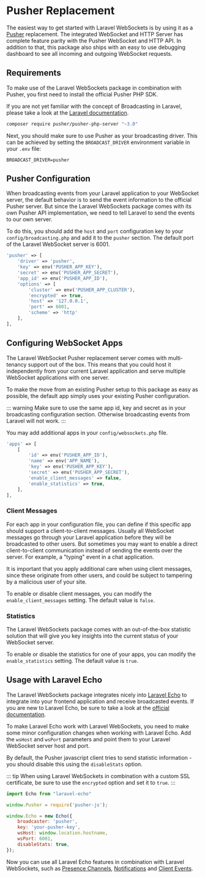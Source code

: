 # Pusher Replacement

The easiest way to get started with Laravel WebSockets is by using it as a [Pusher](https://pusher.com) replacement. The integrated WebSocket and HTTP Server has complete feature parity with the Pusher WebSocket and HTTP API. In addition to that, this package also ships with an easy to use debugging dashboard to see all incoming and outgoing WebSocket requests.

## Requirements

To make use of the Laravel WebSockets package in combination with Pusher, you first need to install the official Pusher PHP SDK. 

If you are not yet familiar with the concept of Broadcasting in Laravel, please take a look at the [Laravel documentation](https://laravel.com/docs/5.7/broadcasting).

```bash
composer require pusher/pusher-php-server "~3.0"
```

Next, you should make sure to use Pusher as your broadcasting driver. This can be achieved by setting the `BROADCAST_DRIVER` environment variable in your `.env` file:

```
BROADCAST_DRIVER=pusher
```

## Pusher Configuration

When broadcasting events from your Laravel application to your WebSocket server, the default behavior is to send the event information to the official Pusher server. But since the Laravel WebSockets package comes with its own Pusher API implementation, we need to tell Laravel to send the events to our own server.

To do this, you should add the `host` and `port` configuration key to your `config/broadcasting.php` and add it to the `pusher` section. The default port of the Laravel WebSocket server is 6001.

```php
'pusher' => [
    'driver' => 'pusher',
    'key' => env('PUSHER_APP_KEY'),
    'secret' => env('PUSHER_APP_SECRET'),
    'app_id' => env('PUSHER_APP_ID'),
    'options' => [
        'cluster' => env('PUSHER_APP_CLUSTER'),
        'encrypted' => true,
        'host' => '127.0.0.1',
        'port' => 6001,
        'scheme' => 'http'
    ],
],
```

## Configuring WebSocket Apps

The Laravel WebSocket Pusher replacement server comes with multi-tenancy support out of the box. This means that you could host it independently from your current Laravel application and serve multiple WebSocket applications with one server.

To make the move from an existing Pusher setup to this package as easy as possible, the default app simply uses your existing Pusher configuration.

::: warning
Make sure to use the same app id, key and secret as in your broadcasting configuration section. Otherwise broadcasting events from Laravel will not work.
:::

You may add additional apps in your `config/websockets.php` file.

```php
'apps' => [
    [
        'id' => env('PUSHER_APP_ID'),
        'name' => env('APP_NAME'),
        'key' => env('PUSHER_APP_KEY'),
        'secret' => env('PUSHER_APP_SECRET'),
        'enable_client_messages' => false,
        'enable_statistics' => true,
    ],
],
```

### Client Messages

For each app in your configuration file, you can define if this specific app should support a client-to-client messages. Usually all WebSocket messages go through your Laravel application before they will be broadcasted to other users. But sometimes you may want to enable a direct client-to-client communication instead of sending the events over the server. For example, a "typing" event in a chat application.

It is important that you apply additional care when using client messages, since these originate from other users, and could be subject to tampering by a malicious user of your site.

To enable or disable client messages, you can modify the `enable_client_messages` setting. The default value is `false`.

### Statistics

The Laravel WebSockets package comes with an out-of-the-box statistic solution that will give you key insights into the current status of your WebSocket server.

To enable or disable the statistics for one of your apps, you can modify the `enable_statistics` setting. The default value is `true`.

## Usage with Laravel Echo

The Laravel WebSockets package integrates nicely into [Laravel Echo](https://laravel.com/docs/5.7/broadcasting#receiving-broadcasts) to integrate into your frontend application and receive broadcasted events.
If you are new to Laravel Echo, be sure to take a look at the [official documentation](https://laravel.com/docs/5.7/broadcasting#receiving-broadcasts).

To make Laravel Echo work with Laravel WebSockets, you need to make some minor configuration changes when working with Laravel Echo. Add the `wsHost` and `wsPort` parameters and point them to your Laravel WebSocket server host and port.

By default, the Pusher javascript client tries to send statistic information - you should disable this using the `disableStats` option.

::: tip
When using Laravel WebSockets in combination with a custom SSL certificate, be sure to use the `encrypted` option and set it to `true`.
:::

```js
import Echo from "laravel-echo"

window.Pusher = require('pusher-js');

window.Echo = new Echo({
    broadcaster: 'pusher',
    key: 'your-pusher-key',
    wsHost: window.location.hostname,
    wsPort: 6001,
    disableStats: true,
});
```

Now you can use all Laravel Echo features in combination with Laravel WebSockets, such as [Presence Channels](https://laravel.com/docs/5.7/broadcasting#presence-channels), [Notifications](https://laravel.com/docs/5.7/broadcasting#notifications) and [Client Events](https://laravel.com/docs/5.7/broadcasting#client-events).